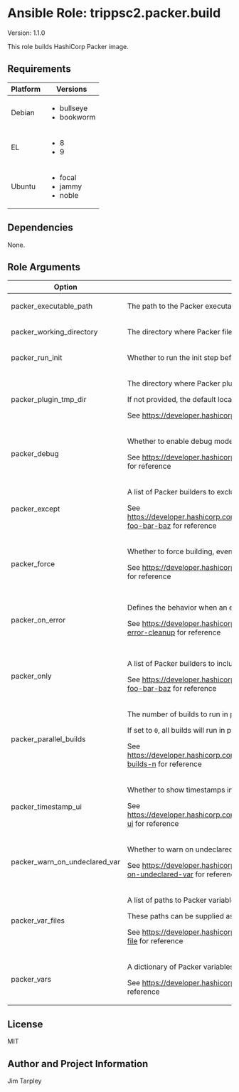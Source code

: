 <!-- BEGIN_ANSIBLE_DOCS -->

# Ansible Role: trippsc2.packer.build
Version: 1.1.0

This role builds HashiCorp Packer image.

## Requirements

| Platform | Versions |
| -------- | -------- |
| Debian | <ul><li>bullseye</li><li>bookworm</li></ul> |
| EL | <ul><li>8</li><li>9</li></ul> |
| Ubuntu | <ul><li>focal</li><li>jammy</li><li>noble</li></ul> |

## Dependencies

None.

## Role Arguments
|Option|Description|Type|Required|Choices|Default|
|---|---|---|---|---|---|
| packer_executable_path | <p>The path to the Packer executable.</p> | path | no |  | /usr/bin/packer |
| packer_working_directory | <p>The directory where Packer files are stored.</p> | path | yes |  |  |
| packer_run_init | <p>Whether to run the init step before running the build.</p> | bool | no |  | true |
| packer_plugin_tmp_dir | <p>The directory where Packer plugins are stored temporarily during install.</p><p>If not provided, the default location is used.</p><p>See https://developer.hashicorp.com/packer/docs/configure for reference</p> | path | no |  |  |
| packer_debug | <p>Whether to enable debug mode.</p><p>See https://developer.hashicorp.com/packer/docs/commands/build#debug for reference</p> | bool | no |  | false |
| packer_except | <p>A list of Packer builders to exclude.</p><p>See https://developer.hashicorp.com/packer/docs/commands/build#except-foo-bar-baz for reference</p> | list | no |  |  |
| packer_force | <p>Whether to force building, even if artifacts already exist.</p><p>See https://developer.hashicorp.com/packer/docs/commands/build#force for reference</p> | bool | no |  | false |
| packer_on_error | <p>Defines the behavior when an error occurs.</p><p>See https://developer.hashicorp.com/packer/docs/commands/build#on-error-cleanup for reference</p> | str | no | <ul><li>abort</li><li>cleanup</li><li>run-cleanup-provisioner</li></ul> | cleanup |
| packer_only | <p>A list of Packer builders to include.</p><p>See https://developer.hashicorp.com/packer/docs/commands/build#only-foo-bar-baz for reference</p> | list | no |  |  |
| packer_parallel_builds | <p>The number of builds to run in parallel.</p><p>If set to `0`, all builds will run in parallel.</p><p>See https://developer.hashicorp.com/packer/docs/commands/build#parallel-builds-n for reference</p> | int | no |  | 0 |
| packer_timestamp_ui | <p>Whether to show timestamps in the UI.</p><p>See https://developer.hashicorp.com/packer/docs/commands/build#timestamp-ui for reference</p> | bool | no |  | false |
| packer_warn_on_undeclared_var | <p>Whether to warn on undeclared variables.</p><p>See https://developer.hashicorp.com/packer/docs/commands/build#warn-on-undeclared-var for reference</p> | bool | no |  | false |
| packer_var_files | <p>A list of paths to Packer variable files to include.</p><p>These paths can be supplied as absolute paths.</p><p>See https://developer.hashicorp.com/packer/docs/commands/build#var-file for reference</p> | list | no |  |  |
| packer_vars | <p>A dictionary of Packer variables to include.</p><p>See https://developer.hashicorp.com/packer/docs/commands/build#var for reference</p> | dict | no |  |  |


## License
MIT

## Author and Project Information
Jim Tarpley
<!-- END_ANSIBLE_DOCS -->
